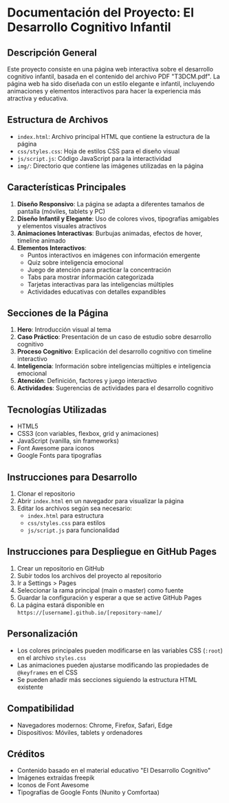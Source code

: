 # Documentación del Proyecto: El Desarrollo Cognitivo Infantil

## Descripción General
Este proyecto consiste en una página web interactiva sobre el desarrollo cognitivo infantil, basada en el contenido del archivo PDF "T3DCM.pdf". La página web ha sido diseñada con un estilo elegante e infantil, incluyendo animaciones y elementos interactivos para hacer la experiencia más atractiva y educativa.

## Estructura de Archivos
- `index.html`: Archivo principal HTML que contiene la estructura de la página
- `css/styles.css`: Hoja de estilos CSS para el diseño visual
- `js/script.js`: Código JavaScript para la interactividad
- `img/`: Directorio que contiene las imágenes utilizadas en la página

## Características Principales
1. **Diseño Responsivo**: La página se adapta a diferentes tamaños de pantalla (móviles, tablets y PC)
2. **Diseño Infantil y Elegante**: Uso de colores vivos, tipografías amigables y elementos visuales atractivos
3. **Animaciones Interactivas**: Burbujas animadas, efectos de hover, timeline animado
4. **Elementos Interactivos**:
   - Puntos interactivos en imágenes con información emergente
   - Quiz sobre inteligencia emocional
   - Juego de atención para practicar la concentración
   - Tabs para mostrar información categorizada
   - Tarjetas interactivas para las inteligencias múltiples
   - Actividades educativas con detalles expandibles

## Secciones de la Página
1. **Hero**: Introducción visual al tema
2. **Caso Práctico**: Presentación de un caso de estudio sobre desarrollo cognitivo
3. **Proceso Cognitivo**: Explicación del desarrollo cognitivo con timeline interactivo
4. **Inteligencia**: Información sobre inteligencias múltiples e inteligencia emocional
5. **Atención**: Definición, factores y juego interactivo
6. **Actividades**: Sugerencias de actividades para el desarrollo cognitivo

## Tecnologías Utilizadas
- HTML5
- CSS3 (con variables, flexbox, grid y animaciones)
- JavaScript (vanilla, sin frameworks)
- Font Awesome para iconos
- Google Fonts para tipografías

## Instrucciones para Desarrollo
1. Clonar el repositorio
2. Abrir `index.html` en un navegador para visualizar la página
3. Editar los archivos según sea necesario:
   - `index.html` para estructura
   - `css/styles.css` para estilos
   - `js/script.js` para funcionalidad

## Instrucciones para Despliegue en GitHub Pages
1. Crear un repositorio en GitHub
2. Subir todos los archivos del proyecto al repositorio
3. Ir a Settings > Pages
4. Seleccionar la rama principal (main o master) como fuente
5. Guardar la configuración y esperar a que se active GitHub Pages
6. La página estará disponible en `https://[username].github.io/[repository-name]/`

## Personalización
- Los colores principales pueden modificarse en las variables CSS (`:root`) en el archivo `styles.css`
- Las animaciones pueden ajustarse modificando las propiedades de `@keyframes` en el CSS
- Se pueden añadir más secciones siguiendo la estructura HTML existente

## Compatibilidad
- Navegadores modernos: Chrome, Firefox, Safari, Edge
- Dispositivos: Móviles, tablets y ordenadores

## Créditos
- Contenido basado en el material educativo "El Desarrollo Cognitivo"
- Imágenes extraídas freepik
- Iconos de Font Awesome
- Tipografías de Google Fonts (Nunito y Comfortaa)
